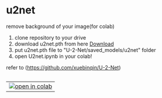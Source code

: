 # u2net
remove background of your image(for colab)

1. clone repository to your drive
2. download u2net.pth from here [Download](https://drive.google.com/file/d/1rbSTGKAE-MTxBYHd-51l2hMOQPT_7EPy/view)
3. put u2net.pth file to "U-2-Net/saved_models/u2net" folder
4. open U2net.ipynb in your colab!

refer to (https://github.com/xuebinqin/U-2-Net)

<table align="left">
  <td>
    <a target="_blank" href="https://colab.research.google.com/github/just-benedict-it/u2net/blob/main/U2net.ipynb"><img src="https://www.tensorflow.org/images/colab_logo_32px.png" />open in colab</a>
  </td>
</table>
